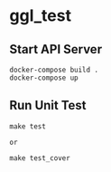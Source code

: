 # ggl_test

## Start API Server

```
docker-compose build .
docker-compose up
```

## Run Unit Test

```
make test

or

make test_cover
```


